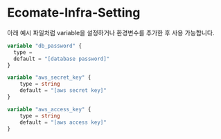 # Ecomate-Infra-Setting

아래 예시 파일처럼 variable을 설정하거나 환경변수를 추가한 후 사용 가능합니다.

```terraform
variable "db_password" {
  type = 
  default = "[database password]"
}

variable "aws_secret_key" {
    type = string
    default = "[aws secret key]"
}

variable "aws_access_key" {
    type = string
    default = "[aws access key]"
}
```
